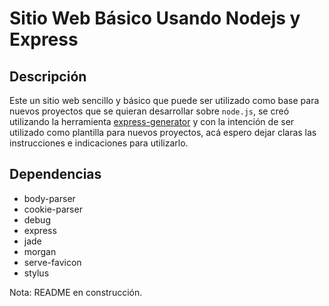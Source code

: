 # Sitio Web Básico Usando Nodejs y Express

## Descripción
Este un sitio web sencillo y básico que puede ser utilizado como base para nuevos proyectos que se quieran desarrollar sobre `node.js`, se creó utilizando la herramienta [express-generator](https://github.com/expressjs/generator) y con la intención de ser utilizado como plantilla para nuevos proyectos, acá espero dejar claras las instrucciones e indicaciones para utilizarlo.

## Dependencias
- body-parser
- cookie-parser
- debug
- express
- jade
- morgan
- serve-favicon
- stylus

Nota: README en construcción.
